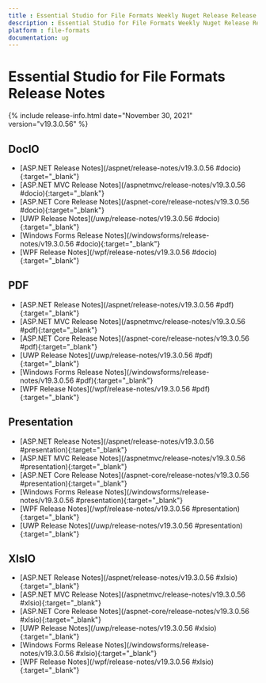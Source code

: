 ```yaml
---
title : Essential Studio for File Formats Weekly Nuget Release Release Notes  
description : Essential Studio for File Formats Weekly Nuget Release Release Notes  
platform : file-formats
documentation: ug
---
```


# Essential Studio for File Formats  Release Notes  

{% include release-info.html date="November 30, 2021" version="v19.3.0.56" %} 

## DocIO

* [ASP.NET Release Notes](/aspnet/release-notes/v19.3.0.56
#docio){:target="_blank"}
* [ASP.NET MVC Release Notes](/aspnetmvc/release-notes/v19.3.0.56
#docio){:target="_blank"}
* [ASP.NET Core Release Notes](/aspnet-core/release-notes/v19.3.0.56
#docio){:target="_blank"}
* [UWP Release Notes](/uwp/release-notes/v19.3.0.56
#docio){:target="_blank"}
* [Windows Forms Release Notes](/windowsforms/release-notes/v19.3.0.56
#docio){:target="_blank"}
* [WPF Release Notes](/wpf/release-notes/v19.3.0.56
#docio){:target="_blank"}


## PDF

* [ASP.NET Release Notes](/aspnet/release-notes/v19.3.0.56
#pdf){:target="_blank"}
* [ASP.NET MVC Release Notes](/aspnetmvc/release-notes/v19.3.0.56
#pdf){:target="_blank"}
* [ASP.NET Core Release Notes](/aspnet-core/release-notes/v19.3.0.56
#pdf){:target="_blank"}
* [UWP Release Notes](/uwp/release-notes/v19.3.0.56
#pdf){:target="_blank"}
* [Windows Forms Release Notes](/windowsforms/release-notes/v19.3.0.56
#pdf){:target="_blank"}
* [WPF Release Notes](/wpf/release-notes/v19.3.0.56
#pdf){:target="_blank"}


## Presentation

* [ASP.NET Release Notes](/aspnet/release-notes/v19.3.0.56
#presentation){:target="_blank"}
* [ASP.NET MVC Release Notes](/aspnetmvc/release-notes/v19.3.0.56
#presentation){:target="_blank"}
* [ASP.NET Core Release Notes](/aspnet-core/release-notes/v19.3.0.56
#presentation){:target="_blank"}
* [Windows Forms Release Notes](/windowsforms/release-notes/v19.3.0.56
#presentation){:target="_blank"}
* [WPF Release Notes](/wpf/release-notes/v19.3.0.56
#presentation){:target="_blank"}
* [UWP Release Notes](/uwp/release-notes/v19.3.0.56
#presentation){:target="_blank"}


## XlsIO

* [ASP.NET Release Notes](/aspnet/release-notes/v19.3.0.56
#xlsio){:target="_blank"}
* [ASP.NET MVC Release Notes](/aspnetmvc/release-notes/v19.3.0.56
#xlsio){:target="_blank"}
* [ASP.NET Core Release Notes](/aspnet-core/release-notes/v19.3.0.56
#xlsio){:target="_blank"}
* [UWP Release Notes](/uwp/release-notes/v19.3.0.56
#xlsio){:target="_blank"}
* [Windows Forms Release Notes](/windowsforms/release-notes/v19.3.0.56
#xlsio){:target="_blank"}
* [WPF Release Notes](/wpf/release-notes/v19.3.0.56
#xlsio){:target="_blank"}